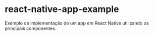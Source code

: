 # react-native-app-example

<p>Exemplo de implementação de um app em React Native utilizando os principais componentes.<p>
